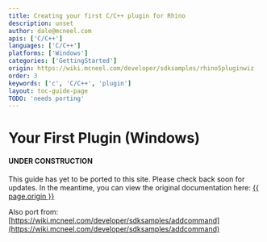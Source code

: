 ```yaml
---
title: Creating your first C/C++ plugin for Rhino
description: unset
author: dale@mcneel.com
apis: ['C/C++']
languages: ['C/C++']
platforms: ['Windows']
categories: ['GettingStarted']
origin: https://wiki.mcneel.com/developer/sdksamples/rhino5pluginwiz
order: 3
keywords: ['c', 'C/C++', 'plugin']
layout: toc-guide-page
TODO: 'needs porting'
---
```


# Your First Plugin (Windows)

<div class="bs-callout bs-callout-danger">
  <h4>UNDER CONSTRUCTION</h4>
  <p>This guide has yet to be ported to this site.  Please check back soon for updates.  
  In the meantime, you can view the original documentation here:
  <a href="{{ page.origin }}">{{ page.origin }}</a></p>
</div>

Also port from: [https://wiki.mcneel.com/developer/sdksamples/addcommand](https://wiki.mcneel.com/developer/sdksamples/addcommand)
